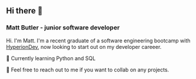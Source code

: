 ## Hi there 👋

### Matt Butler - junior software developer

Hi. I'm Matt. I'm a recent graduate of a software engineering bootcamp with [HyperionDev](https://www.hyperiondev.com/), now looking to start out on my developer careeer.

🌱 Currently learning Python and SQL

👯 Feel free to reach out to me if you want to collab on any projects.

<!--
**m-j-butler/m-j-butler** is a ✨ _special_ ✨ repository because its `README.md` (this file) appears on your GitHub profile.

Here are some ideas to get you started:

- 🔭 I’m currently working on ...
- 🌱 I’m currently learning ...
- 👯 I’m looking to collaborate on ...
- 🤔 I’m looking for help with ...
- 💬 Ask me about ...
- 📫 How to reach me: ...
- 😄 Pronouns: ...
- ⚡ Fun fact: ...
-->
